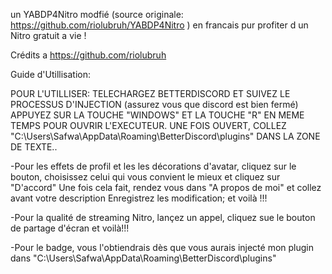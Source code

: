 un YABDP4Nitro modfié (source originale: https://github.com/riolubruh/YABDP4Nitro ) en francais pur profiter d un Nitro gratuit a vie !

Crédits a https://github.com/riolubruh

Guide d'Utillisation:

POUR L'UTILLISER:
TELECHARGEZ BETTERDISCORD ET SUIVEZ LE PROCESSUS D'INJECTION (assurez vous que discord est bien fermé)
APPUYEZ SUR LA TOUCHE "WINDOWS" ET LA TOUCHE "R" EN MEME TEMPS POUR OUVRIR L'EXECUTEUR.
UNE FOIS OUVERT,  COLLEZ "C:\Users\Safwa\AppData\Roaming\BetterDiscord\plugins" DANS LA ZONE DE TEXTE..

-Pour les effets de profil et les les décorations d'avatar, cliquez sur le bouton, choisissez celui qui vous convient le mieux et cliquez sur "D'accord"
Une fois cela fait, rendez vous dans "A propos de moi" et collez avant votre description
Enregistrez les modification; et voilà !!!

-Pour la qualité de streaming Nitro, lançez un appel, cliquez sue le bouton de partage d'écran et voilà!!!

-Pour le badge, vous l'obtiendrais dès que vous aurais injecté mon plugin dans "C:\Users\Safwa\AppData\Roaming\BetterDiscord\plugins"
